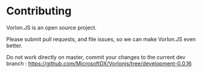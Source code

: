 # Contributing

Vorlon.JS is an open source project.

Please submit pull requests, and file issues, so we can make Vorlon.JS even better.

Do not work directly on master, commit your changes to the current dev branch : <https://github.com/MicrosoftDX/Vorlonjs/tree/development-0.0.16> 
